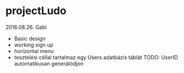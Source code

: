 # projectLudo

2016.08.26. Gabi
- Basic design
- working sign up
- horizontal menu
- tesztelési céllal tartalmaz egy Users adatbázis táblát
TODO: UserID automatikusan generálódjon
